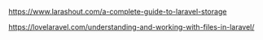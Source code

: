 

https://www.larashout.com/a-complete-guide-to-laravel-storage

https://lovelaravel.com/understanding-and-working-with-files-in-laravel/


